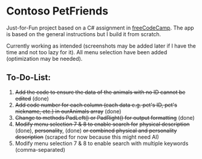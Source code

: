 # Contoso PetFriends
Just-for-Fun project based on a C# assignment in [freeCodeCamp](https://www.freecodecamp.org/). The app is based on the general instructions but I build it from scratch.

Currently working as intended (screenshots may be added later if I have the time and not too lazy for it). All menu selection have been added (optimization may be needed).

## To-Do-List:
1. ~~Add the code to ensure the data of the animals with no ID cannot be edited~~ (done)
2. ~~Add code number for each column (each data e.g. pet's ID, pet's nickname, etc.) in ourAnimals array~~ (done)
3. ~~Change to methods PadLeft() or PadRight() for output formatting~~ (done)
4. ~~Modify menu selection 7 & 8 to enable search for~~ ~~physical description~~ (done), ~~personality~~, (done) ~~or combined physical and personality description~~ (scraped for now because this might need AI)
5. Modify menu selection 7 & 8 to enable search with multiple keywords (comma-separated)